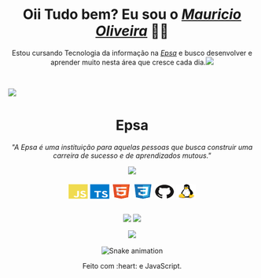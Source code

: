 

<!--
**Olivermauricio/Olivermauricio** is a ✨ _special_ ✨ repository because its `README.md` (this file) appears on your GitHub profile.

Here are some ideas to get you started:

- 🔭 I’m currently working on ...
- 🌱 I’m currently learning ...
- 👯 I’m looking to collaborate on ...
- 🤔 I’m looking for help with ...
- 💬 Ask me about ...
- 📫 How to reach me: ...
- 😄 Pronouns: ...
- ⚡ Fun fact: ...
-->

<div>
  <h1 align="center">Oii Tudo bem? Eu sou o <a href="https:"><i>Mauricio Oliveira</i></a> 🐺🔥</h1>
  <p align="center">Estou cursando Tecnologia da informação na  <a href="https:www.epsa.com.br/"><i>Epsa</i></a> e busco desenvolver e aprender muito nesta área que cresce cada dia.<img height="150em" src="https://br.freepik.com/fotos-gratis/cidade-inteligente-futurista-com-tecnologia-de-rede-global-5g_13463111.htm#query=tecnologia&position=5&from_view=keyword   "/></a>
    
  </a><br>
  
</div>
<img height="150em" src="https://github-readme-stats.vercel.app/api?username=oliver mauricio&count_private=true&include_all_commits=true&show_icons=true&theme=dracula&hide_border=false&show_owner=true"/>
 <h1 align="center"> 
  Epsa
</h1>

<p align="center"><i>"A Epsa é uma instituição para aquelas pessoas que busca construir uma carreira de sucesso e de aprendizados mutous."</i></p>

<div align="center">
    <img height="150em" src="https://github-readme-stats.vercel.app/api/top-langs/?username=duribeiro&theme=dracula&hide_border=false&&layout=compact"/>
  </a>
</div>


<div align="center" valign="top"><br>
  
  <img align="center" alt="Js" height="30" width="40" src="https://raw.githubusercontent.com/devicons/devicon/master/icons/javascript/javascript-plain.svg">
  <img align="center" alt="Js" height="30" width="40" src="https://raw.githubusercontent.com/devicons/devicon/master/icons/typescript/typescript-plain.svg">
  <img align="center" alt="HTML" height="30" width="40" src="https://raw.githubusercontent.com/devicons/devicon/master/icons/html5/html5-original.svg">
  <img align="center" alt="CSS" height="30" width="40" src="https://raw.githubusercontent.com/devicons/devicon/master/icons/css3/css3-original.svg">
  
 <img align="center" alt="github" height="30" width="40" src="https://raw.githubusercontent.com/devicons/devicon/master/icons/github/github-original.svg"> 
  <img align="center" alt="linux" height="30" width="40" src="https://raw.githubusercontent.com/devicons/devicon/master/icons/linux/linux-original.svg">
</div><br>

<div align="center">
  
  <a href="https://www.instagram.com/Mauricio_oliver1/" target="_blank"><img src="https://img.shields.io/badge/-Instagram-%23E4405F?style=for-the-badge&logo=instagram&logoColor=white" target="_blank"></a>
  <a href="https://www.facebook.com/pr.Mauriciooliveira" target="_blank"><img src="https://img.shields.io/badge/Facebook-1877F2?style=for-the-badge&logo=facebook&logoColor=white" target="_blank"></a> 
   
  <a href="mailto:mauriciosantosolive@gmail.com"><img src="https://img.shields.io/badge/-Gmail-%23333?style=for-the-badge&logo=gmail&logoColor=white" target="_blank"></a>
</div>

<div align="center">
  
  ![Snake animation](https://github.com/danielbped/danielbped/blob/output/github-contribution-grid-snake.svg)
  
</div>

<div align="center">
  <p>Feito com :heart: e JavaScript.</p>
</div>


